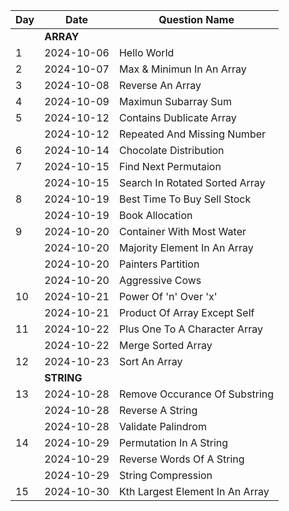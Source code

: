 | Day | Date       | Question Name                   |
| --- | ---------- | ------------------------------- |
|     | **ARRAY**  |                                 |
| 1   | 2024-10-06 | Hello World                     |
| 2   | 2024-10-07 | Max & Minimun In An Array       |
| 3   | 2024-10-08 | Reverse An Array                |
| 4   | 2024-10-09 | Maximun Subarray Sum            |
| 5   | 2024-10-12 | Contains Dublicate Array        |
|     | 2024-10-12 | Repeated And Missing Number     |
| 6   | 2024-10-14 | Chocolate Distribution          |
| 7   | 2024-10-15 | Find Next Permutaion            |
|     | 2024-10-15 | Search In Rotated Sorted Array  |
| 8   | 2024-10-19 | Best Time To Buy Sell Stock     |
|     | 2024-10-19 | Book Allocation                 |
| 9   | 2024-10-20 | Container With Most Water       |
|     | 2024-10-20 | Majority Element In An Array    |
|     | 2024-10-20 | Painters Partition              |
|     | 2024-10-20 | Aggressive Cows                 |
| 10  | 2024-10-21 | Power Of 'n' Over 'x'           |
|     | 2024-10-21 | Product Of Array Except Self    |
| 11  | 2024-10-22 | Plus One To A Character Array   |
|     | 2024-10-22 | Merge Sorted Array              |
| 12  | 2024-10-23 | Sort An Array                   |
|     | **STRING** |                                 |
| 13  | 2024-10-28 | Remove Occurance Of Substring   |
|     | 2024-10-28 | Reverse A String                |
|     | 2024-10-28 | Validate Palindrom              |
| 14  | 2024-10-29 | Permutation In A String         |
|     | 2024-10-29 | Reverse Words Of A String       |
|     | 2024-10-29 | String Compression              |
| 15  | 2024-10-30 | Kth Largest Element In An Array |
